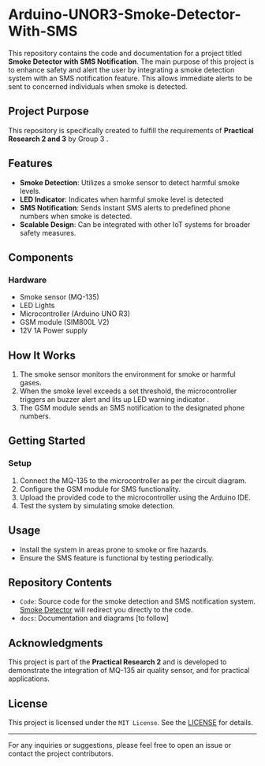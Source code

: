# Arduino-UNOR3-Smoke-Detector-With-SMS

This repository contains the code and documentation for a project titled **Smoke Detector with SMS Notification**. The main purpose of this project is to enhance safety and alert the user by integrating a smoke detection system with an SMS notification feature. This allows immediate alerts to be sent to concerned individuals when smoke is detected.

## Project Purpose
This repository is specifically created to fulfill the requirements of **Practical Research 2 and 3** by Group 3 .

## Features
- **Smoke Detection**: Utilizes a smoke sensor to detect harmful smoke levels.
- **LED Indicator**: Indicates when harmful smoke level is detected
- **SMS Notification**: Sends instant SMS alerts to predefined phone numbers when smoke is detected.
- **Scalable Design**: Can be integrated with other IoT systems for broader safety measures.

## Components
### Hardware
- Smoke sensor (MQ-135)
- LED Lights
- Microcontroller (Arduino UNO R3)
- GSM module (SIM800L V2)
- 12V 1A Power supply


## How It Works
1. The smoke sensor monitors the environment for smoke or harmful gases.
2. When the smoke level exceeds a set threshold, the microcontroller triggers an buzzer alert and lits up LED warning indicator .
3. The GSM module sends an SMS notification to the designated phone numbers.

## Getting Started

### Setup
1. Connect the MQ-135 to the microcontroller as per the circuit diagram.
2. Configure the GSM module for SMS functionality.
3. Upload the provided code to the microcontroller using the Arduino IDE.
4. Test the system by simulating smoke detection.

## Usage
- Install the system in areas prone to smoke or fire hazards.
- Ensure the SMS feature is functional by testing periodically.

## Repository Contents
- `Code`: Source code for the smoke detection and SMS notification system. [Smoke Detector](https://github.com/cornheep/Arduino-UNOR3-Smoke-Detector-With-SMS/blob/main/SMOKE_DETECTOR_V3.ino) will redirect you directly to the code.
- `docs`: Documentation and diagrams [to follow]

## Acknowledgments
This project is part of the **Practical Research 2** and is developed to demonstrate the integration of MQ-135 air quality sensor, and for practical applications.

## License
This project is licensed under the `MIT License`. See the [LICENSE](https://github.com/cornheep/Arduino-UNOR3-Smoke-Detector-With-SMS/blob/main/LICENSE) for details.

---

For any inquiries or suggestions, please feel free to open an issue or contact the project contributors.

